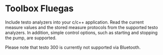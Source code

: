 # Toolbox Fluegas
Include testo analyzers into your c/c++ application. Read the current measure values and the stored measure protocols from the supported testo analyzers. 
In addition, simple control options, such as starting and stopping the pump, are supported.

Please note that testo 300 is currently not supported via Bluetooth.
